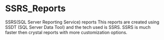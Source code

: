 # SSRS_Reports
SSRS(SQL Server Reporting Service) reports
This reports are created using SSDT (SQL Server Data Tool) and the tech used is SSRS. SSRS is much faster then crystal reports with more customization options.
